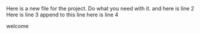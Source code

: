 Here is a new file for the project. Do what you need with it.
and here is line 2
Here is line 3 append to this line
here is line 4

welcome
